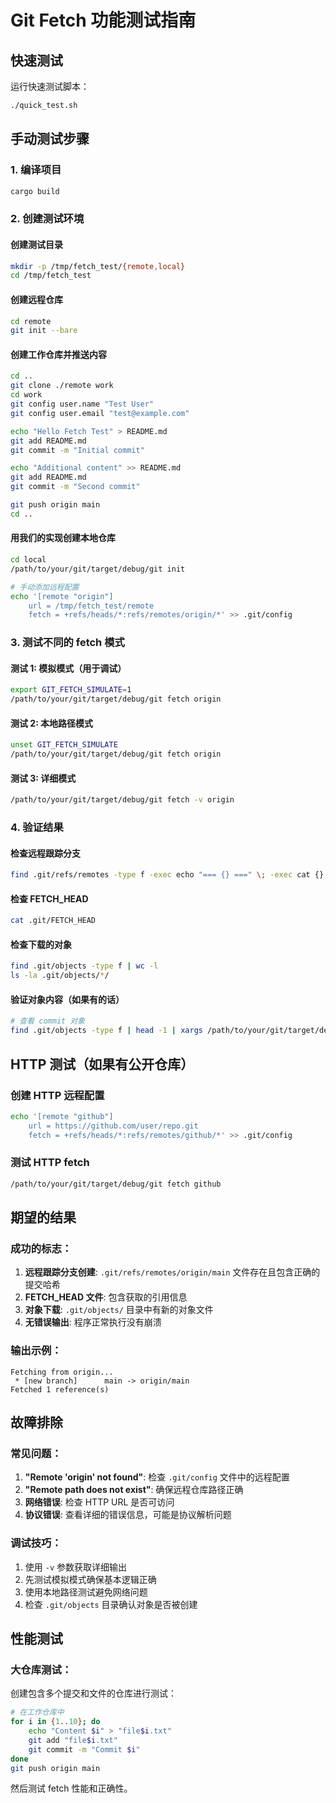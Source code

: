 # Git Fetch 功能测试指南

## 快速测试

运行快速测试脚本：
```bash
./quick_test.sh
```

## 手动测试步骤

### 1. 编译项目
```bash
cargo build
```

### 2. 创建测试环境

#### 创建测试目录
```bash
mkdir -p /tmp/fetch_test/{remote,local}
cd /tmp/fetch_test
```

#### 创建远程仓库
```bash
cd remote
git init --bare
```

#### 创建工作仓库并推送内容
```bash
cd ..
git clone ./remote work
cd work
git config user.name "Test User"
git config user.email "test@example.com"

echo "Hello Fetch Test" > README.md
git add README.md
git commit -m "Initial commit"

echo "Additional content" >> README.md
git add README.md
git commit -m "Second commit"

git push origin main
cd ..
```

#### 用我们的实现创建本地仓库
```bash
cd local
/path/to/your/git/target/debug/git init

# 手动添加远程配置
echo '[remote "origin"]
    url = /tmp/fetch_test/remote
    fetch = +refs/heads/*:refs/remotes/origin/*' >> .git/config
```

### 3. 测试不同的 fetch 模式

#### 测试 1: 模拟模式（用于调试）
```bash
export GIT_FETCH_SIMULATE=1
/path/to/your/git/target/debug/git fetch origin
```

#### 测试 2: 本地路径模式
```bash
unset GIT_FETCH_SIMULATE
/path/to/your/git/target/debug/git fetch origin
```

#### 测试 3: 详细模式
```bash
/path/to/your/git/target/debug/git fetch -v origin
```

### 4. 验证结果

#### 检查远程跟踪分支
```bash
find .git/refs/remotes -type f -exec echo "=== {} ===" \; -exec cat {} \;
```

#### 检查 FETCH_HEAD
```bash
cat .git/FETCH_HEAD
```

#### 检查下载的对象
```bash
find .git/objects -type f | wc -l
ls -la .git/objects/*/
```

#### 验证对象内容（如果有的话）
```bash
# 查看 commit 对象
find .git/objects -type f | head -1 | xargs /path/to/your/git/target/debug/git cat-file -p
```

## HTTP 测试（如果有公开仓库）

### 创建 HTTP 远程配置
```bash
echo '[remote "github"]
    url = https://github.com/user/repo.git
    fetch = +refs/heads/*:refs/remotes/github/*' >> .git/config
```

### 测试 HTTP fetch
```bash
/path/to/your/git/target/debug/git fetch github
```

## 期望的结果

### 成功的标志：
1. **远程跟踪分支创建**: `.git/refs/remotes/origin/main` 文件存在且包含正确的提交哈希
2. **FETCH_HEAD 文件**: 包含获取的引用信息
3. **对象下载**: `.git/objects/` 目录中有新的对象文件
4. **无错误输出**: 程序正常执行没有崩溃

### 输出示例：
```
Fetching from origin...
 * [new branch]      main -> origin/main
Fetched 1 reference(s)
```

## 故障排除

### 常见问题：
1. **"Remote 'origin' not found"**: 检查 `.git/config` 文件中的远程配置
2. **"Remote path does not exist"**: 确保远程仓库路径正确
3. **网络错误**: 检查 HTTP URL 是否可访问
4. **协议错误**: 查看详细的错误信息，可能是协议解析问题

### 调试技巧：
1. 使用 `-v` 参数获取详细输出
2. 先测试模拟模式确保基本逻辑正确
3. 使用本地路径测试避免网络问题
4. 检查 `.git/objects` 目录确认对象是否被创建

## 性能测试

### 大仓库测试：
创建包含多个提交和文件的仓库进行测试：
```bash
# 在工作仓库中
for i in {1..10}; do
    echo "Content $i" > "file$i.txt"
    git add "file$i.txt"
    git commit -m "Commit $i"
done
git push origin main
```

然后测试 fetch 性能和正确性。
